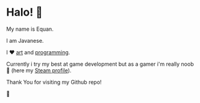 # Halo! 👋

My name is Equan.

I am Javanese.

I ♥ [art](https://www.designbyhumans.com/shop/equan) and [programming](https://sajen.id).

Currently i try my best at game development but as a gamer i'm really noob 🙈 (here my [Steam profile](https://steamcommunity.com/id/pangurakan)). 

Thank You for visiting my Github repo!

🙏
